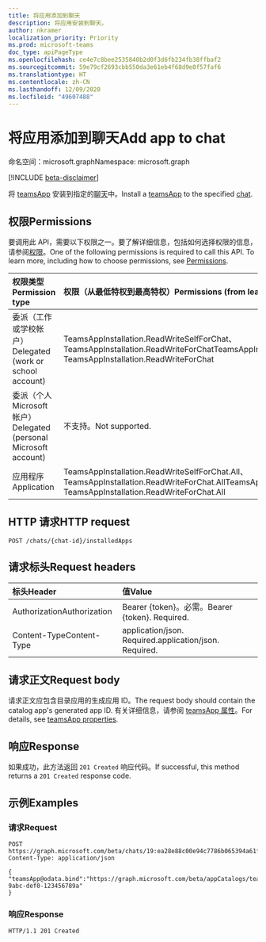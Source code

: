```yaml
---
title: 将应用添加到聊天
description: 将应用安装到聊天。
author: nkramer
localization_priority: Priority
ms.prod: microsoft-teams
doc_type: apiPageType
ms.openlocfilehash: ce4e7c8bee2535840b2d0f3d6fb234fb38ffbaf2
ms.sourcegitcommit: 59e79cf2693cbb550da3e61eb4f68d9e0f57faf6
ms.translationtype: HT
ms.contentlocale: zh-CN
ms.lasthandoff: 12/09/2020
ms.locfileid: "49607488"
---
```

# <a name="add-app-to-chat"></a><span data-ttu-id="674ab-103">将应用添加到聊天</span><span class="sxs-lookup"><span data-stu-id="674ab-103">Add app to chat</span></span>

<span data-ttu-id="674ab-104">命名空间：microsoft.graph</span><span class="sxs-lookup"><span data-stu-id="674ab-104">Namespace: microsoft.graph</span></span>

[!INCLUDE [beta-disclaimer](../../includes/beta-disclaimer.md)]

<span data-ttu-id="674ab-105">将 [teamsApp](../resources/teamsapp.md) 安装到指定的[聊天](../resources/chat.md)中。</span><span class="sxs-lookup"><span data-stu-id="674ab-105">Install a [teamsApp](../resources/teamsapp.md) to the specified [chat](../resources/chat.md).</span></span>

## <a name="permissions"></a><span data-ttu-id="674ab-106">权限</span><span class="sxs-lookup"><span data-stu-id="674ab-106">Permissions</span></span>

<span data-ttu-id="674ab-p101">要调用此 API，需要以下权限之一。要了解详细信息，包括如何选择权限的信息，请参阅[权限](/graph/permissions-reference)。</span><span class="sxs-lookup"><span data-stu-id="674ab-p101">One of the following permissions is required to call this API. To learn more, including how to choose permissions, see [Permissions](/graph/permissions-reference).</span></span>

|<span data-ttu-id="674ab-109">权限类型</span><span class="sxs-lookup"><span data-stu-id="674ab-109">Permission type</span></span>      | <span data-ttu-id="674ab-110">权限（从最低特权到最高特权）</span><span class="sxs-lookup"><span data-stu-id="674ab-110">Permissions (from least to most privileged)</span></span>              |
|:--------------------|:---------------------------------------------------------|
|<span data-ttu-id="674ab-111">委派（工作或学校帐户）</span><span class="sxs-lookup"><span data-stu-id="674ab-111">Delegated (work or school account)</span></span> | <span data-ttu-id="674ab-112">TeamsAppInstallation.ReadWriteSelfForChat、TeamsAppInstallation.ReadWriteForChat</span><span class="sxs-lookup"><span data-stu-id="674ab-112">TeamsAppInstallation.ReadWriteSelfForChat, TeamsAppInstallation.ReadWriteForChat</span></span> |
|<span data-ttu-id="674ab-113">委派（个人 Microsoft 帐户）</span><span class="sxs-lookup"><span data-stu-id="674ab-113">Delegated (personal Microsoft account)</span></span> | <span data-ttu-id="674ab-114">不支持。</span><span class="sxs-lookup"><span data-stu-id="674ab-114">Not supported.</span></span>    |
|<span data-ttu-id="674ab-115">应用程序</span><span class="sxs-lookup"><span data-stu-id="674ab-115">Application</span></span> | <span data-ttu-id="674ab-116">TeamsAppInstallation.ReadWriteSelfForChat.All、TeamsAppInstallation.ReadWriteForChat.All</span><span class="sxs-lookup"><span data-stu-id="674ab-116">TeamsAppInstallation.ReadWriteSelfForChat.All, TeamsAppInstallation.ReadWriteForChat.All</span></span> |

## <a name="http-request"></a><span data-ttu-id="674ab-117">HTTP 请求</span><span class="sxs-lookup"><span data-stu-id="674ab-117">HTTP request</span></span>

<!-- { 
"blockType": "ignored" 
} -->

```http
POST /chats/{chat-id}/installedApps
```

## <a name="request-headers"></a><span data-ttu-id="674ab-118">请求标头</span><span class="sxs-lookup"><span data-stu-id="674ab-118">Request headers</span></span>

| <span data-ttu-id="674ab-119">标头</span><span class="sxs-lookup"><span data-stu-id="674ab-119">Header</span></span>       | <span data-ttu-id="674ab-120">值</span><span class="sxs-lookup"><span data-stu-id="674ab-120">Value</span></span> |
|:---------------|:--------|
| <span data-ttu-id="674ab-121">Authorization</span><span class="sxs-lookup"><span data-stu-id="674ab-121">Authorization</span></span>  | <span data-ttu-id="674ab-p102">Bearer {token}。必需。</span><span class="sxs-lookup"><span data-stu-id="674ab-p102">Bearer {token}. Required.</span></span>  |
| <span data-ttu-id="674ab-124">Content-Type</span><span class="sxs-lookup"><span data-stu-id="674ab-124">Content-Type</span></span>  | <span data-ttu-id="674ab-p103">application/json. Required.</span><span class="sxs-lookup"><span data-stu-id="674ab-p103">application/json. Required.</span></span>  |

## <a name="request-body"></a><span data-ttu-id="674ab-127">请求正文</span><span class="sxs-lookup"><span data-stu-id="674ab-127">Request body</span></span>

<span data-ttu-id="674ab-128">请求正文应包含目录应用的生成应用 ID。</span><span class="sxs-lookup"><span data-stu-id="674ab-128">The request body should contain the catalog app's generated app ID.</span></span> <span data-ttu-id="674ab-129">有关详细信息，请参阅 [teamsApp 属性](../resources/teamsapp.md#properties)。</span><span class="sxs-lookup"><span data-stu-id="674ab-129">For details, see [teamsApp properties](../resources/teamsapp.md#properties).</span></span>

## <a name="response"></a><span data-ttu-id="674ab-130">响应</span><span class="sxs-lookup"><span data-stu-id="674ab-130">Response</span></span>

<span data-ttu-id="674ab-131">如果成功，此方法返回 `201 Created` 响应代码。</span><span class="sxs-lookup"><span data-stu-id="674ab-131">If successful, this method returns a `201 Created` response code.</span></span>

## <a name="examples"></a><span data-ttu-id="674ab-132">示例</span><span class="sxs-lookup"><span data-stu-id="674ab-132">Examples</span></span>

### <a name="request"></a><span data-ttu-id="674ab-133">请求</span><span class="sxs-lookup"><span data-stu-id="674ab-133">Request</span></span>

<!-- {
  "blockType": "request",
  "name": "add_app_in_chat"
}-->

```http
POST https://graph.microsoft.com/beta/chats/19:ea28e88c00e94c7786b065394a61f296@thread.v2/installedApps
Content-Type: application/json

{
"teamsApp@odata.bind":"https://graph.microsoft.com/beta/appCatalogs/teamsApps/12345678-9abc-def0-123456789a"
}
```

### <a name="response"></a><span data-ttu-id="674ab-134">响应</span><span class="sxs-lookup"><span data-stu-id="674ab-134">Response</span></span>

<!-- {
  "blockType": "response",
  "truncated": true,
  "@odata.type": "microsoft.graph.teamsAppInstallation"
} -->

```http
HTTP/1.1 201 Created
```

<!-- uuid: 8fcb5dbc-d5aa-4681-8e31-b001d5168d79
2015-10-25 14:57:30 UTC -->
<!-- {
  "type": "#page.annotation",
  "description": "Chat add installedapps",
  "keywords": "",
  "section": "documentation",
  "tocPath": ""
}-->
